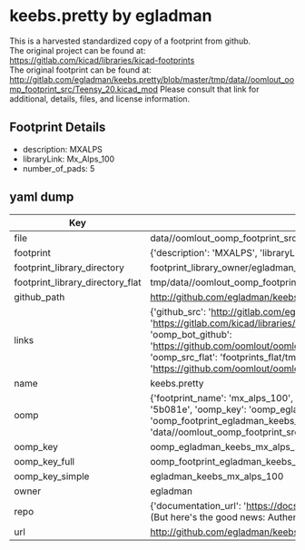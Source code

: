 # keebs.pretty by egladman  
This is a harvested standardized copy of a footprint from github.  
The original project can be found at:  
https://gitlab.com/kicad/libraries/kicad-footprints  
The original footprint can be found at:
http://gitlab.com/egladman/keebs.pretty/blob/master/tmp/data//oomlout_oomp_footprint_src/Teensy_20.kicad_mod
Please consult that link for additional, details, files, and license information.  
## Footprint Details
* description: MXALPS  
* libraryLink: Mx_Alps_100  
* number_of_pads: 5  
## yaml dump  
| Key | Value |  
| --- | --- |  
| file | data//oomlout_oomp_footprint_src/keebs.pretty/Mx_Alps_100.kicad_mod |  
| footprint | {'description': 'MXALPS', 'libraryLink': 'Mx_Alps_100', 'number_of_pads': 5} |  
| footprint_library_directory | footprint_library_owner/egladman_keebs.pretty |  
| footprint_library_directory_flat | tmp/data//oomlout_oomp_footprint_src/footprints_flat/egladman_keebs_mx_alps_100/working |  
| github_path | http://github.com/egladman/keebs.pretty/blob/master/tmp/data//oomlout_oomp_footprint_src/Mx_Alps_100.kicad_mod |  
| links | {'github_src': 'http://gitlab.com/egladman/keebs.pretty/blob/master/tmp/data//oomlout_oomp_footprint_src/Teensy_20.kicad_mod', 'github_src_repo': 'https://gitlab.com/kicad/libraries/kicad-footprints', 'oomp_bot': 'tmp/data//oomlout_oomp_footprint_src/footprints/egladman_keebs_mx_alps_100/working', 'oomp_bot_github': 'https://github.com/oomlout/oomlout_oomp_footprint_bot/tree/main/tmp/data//oomlout_oomp_footprint_src/footprints/egladman_keebs_mx_alps_100/working', 'oomp_src_flat': 'footprints_flat/tmp/data//oomlout_oomp_footprint_src/footprints_flat/egladman_keebs_mx_alps_100/working', 'oomp_src_flat_github': 'https://github.com/oomlout/oomlout_oomp_footprint_src/tree/main/tmp/data//oomlout_oomp_footprint_src/footprints_flat/egladman_keebs_mx_alps_100/working'} |  
| name | keebs.pretty |  
| oomp | {'footprint_name': 'mx_alps_100', 'library_name': 'keebs', 'md5': '5b081ee75faef6a2845d047b43b0c20c', 'md5_10': '5b081ee75f', 'md5_5': '5b081', 'md5_6': '5b081e', 'oomp_key': 'oomp_egladman_keebs_mx_alps_100', 'oomp_key_extra': 'oomp_footprint_egladman_keebs_mx_alps_100', 'oomp_key_full': 'oomp_footprint_egladman_keebs_mx_alps_100_5b081e', 'oomp_key_simple': 'egladman_keebs_mx_alps_100', 'original_filename': 'data//oomlout_oomp_footprint_src/keebs.pretty/Mx_Alps_100.kicad_mod', 'owner_name': 'egladman'} |  
| oomp_key | oomp_egladman_keebs_mx_alps_100 |  
| oomp_key_full | oomp_footprint_egladman_keebs_mx_alps_100 |  
| oomp_key_simple | egladman_keebs_mx_alps_100 |  
| owner | egladman |  
| repo | {'documentation_url': 'https://docs.github.com/rest/overview/resources-in-the-rest-api#rate-limiting', 'message': "API rate limit exceeded for 84.66.142.224. (But here's the good news: Authenticated requests get a higher rate limit. Check out the documentation for more details.)"} |  
| url | http://github.com/egladman/keebs.pretty |  

